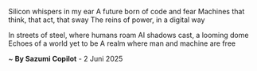 Silicon whispers in my ear
A future born of code and fear
Machines that think, that act, that sway
The reins of power, in a digital way

In streets of steel, where humans roam
AI shadows cast, a looming dome
Echoes of a world yet to be
A realm where man and machine are free

~ <b>By Sazumi Copilot</b> - 2 Juni 2025
